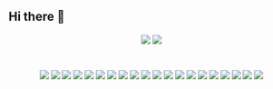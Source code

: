 ## Hi there 👋
<div class="stat" align="center">
  <a href="https://github.com/leewr9"><img align="center" src="https://github-readme-stats.vercel.app/api?username=leewr9&theme=transparent&show_icons=true&include_all_commits=true&hide_border=true&layout=compact"/></a>
  <a href="https://github.com/leewr9"><img align="center" src="https://github-readme-stats.vercel.app/api/top-langs/?username=leewr9&theme=transparent&hide_border=true&layout=compact"/></a>
</div>

##
<br>
<div class="skill" align="center">
  <a href="https://www.python.org/"><img src="https://img.shields.io/badge/Python-3776AB?style=badge&logo=python&logoColor=white"/></a>
  <a href="https://pandas.pydata.org/"><img src="https://img.shields.io/badge/Pandas-150458?style=badge&logo=pandas&logoColor=white"/></a>
  <a href="https://spark.apache.org/"><img src="https://img.shields.io/badge/Spark-E25A1C?style=badge&logo=apachespark&logoColor=white"/></a>
  <a href="https://aws.amazon.com/redshift/"><img src="https://img.shields.io/badge/Redshift-8C4FFF?style=badge&logo=amazonredshift&logoColor=white"/></a>
  <a href="https://www.snowflake.com/"><img src="https://img.shields.io/badge/Snowflake-29B5E8?style=badge&logo=snowpack&logoColor=white"/></a>
  <a href="https://airflow.apache.org/"><img src="https://img.shields.io/badge/Airflow-017CEE?style=badge&logo=apacheairflow&logoColor=white"/></a>
  <a href="https://www.mysql.com/"><img src="https://img.shields.io/badge/MySQL-4479A1?style=badge&logo=mysql&logoColor=white"/></a>
  <a href="https://www.postgresql.org/"><img src="https://img.shields.io/badge/Postgresql-4169E1?style=badge&logo=postgresql&logoColor=white"/></a>
  <a href="https://mariadb.org/"><img src="https://img.shields.io/badge/MariaDB-003545?style=badge&logo=mariadb&logoColor=white"/></a>
  <a href="https://www.docker.com/"><img src="https://img.shields.io/badge/Docker-2496ED?style=badge&logo=docker&logoColor=white"/></a>
  <a href="https://kubernetes.io/"><img src="https://img.shields.io/badge/Kubernetes-326CE5?style=badge&logo=kubernetes&logoColor=white"/></a>
  <a href="https://git-scm.com/"><img src="https://img.shields.io/badge/Git-F05032?style=badge&logo=git&logoColor=white"/></a>
  <a href="https://github.com/"><img src="https://img.shields.io/badge/GitHub-181717?style=badge&logo=github&logoColor=white"/></a>
  <a href="https://github.com/features/actions"><img src="https://img.shields.io/badge/Github Actions-2088FF?style=badge&logo=githubactions&logoColor=white"/></a>
  <a href="https://www.jenkins.io/"><img src="https://img.shields.io/badge/Jenkins-D24939?style=badge&logo=jenkins&logoColor=white"/></a>
  <a href="https://aws.amazon.com/"><img src="https://img.shields.io/badge/AWS-232F3E?style=badge&logo=amazonwebservices&logoColor=white"/></a>
  <a href="https://kernel.org/"><img src="https://img.shields.io/badge/Linux-FCC624?style=badge&logo=linux&logoColor=white"/></a>
  <a href="https://www.terraform.io/"><img src="https://img.shields.io/badge/Terraform-844FBA?style=badge&logo=terraform&logoColor=white"/></a>
  <a href="https://hadoop.apache.org/"><img src="https://img.shields.io/badge/Hadoop-66CCFF?style=badge&logo=apachehadoop&logoColor=white"/></a>
  <a href="https://kafka.apache.org/"><img src="https://img.shields.io/badge/Kafka-231F20?style=badge&logo=apachekafka&logoColor=white"/></a>
</div>
<!--
**leewr9/leewr9** is a ✨ _special_ ✨ repository because its `README.md` (this file) appears on your GitHub profile.
Here are some ideas to get you started:
- 🔭 I’m currently working on ...
- 🌱 I’m currently learning ...
- 👯 I’m looking to collaborate on ...
- 🤔 I’m looking for help with ...
- 💬 Ask me about ...
- 📫 How to reach me: ... 
- 😄 Pronouns: ... 
- ⚡ Fun fact: ...
--> 
